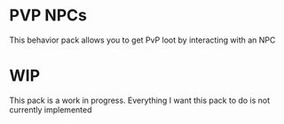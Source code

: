 # PVP NPCs

This behavior pack allows you to get PvP loot by interacting with an NPC

# WIP

This pack is a work in progress. Everything I want this pack to do is not currently implemented